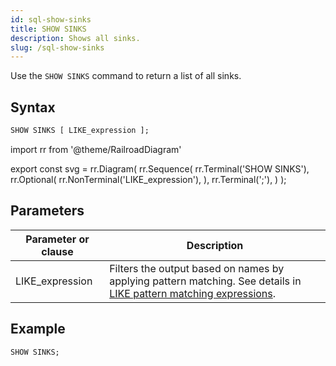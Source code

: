 ```yaml
---
id: sql-show-sinks
title: SHOW SINKS
description: Shows all sinks.
slug: /sql-show-sinks
---
```

<head>
  <link rel="canonical" href="https://docs.risingwave.com/docs/current/sql-show-sinks/" />
</head>

Use the `SHOW SINKS` command to return a list of all sinks.

## Syntax

```sql
SHOW SINKS [ LIKE_expression ];
```


import rr from '@theme/RailroadDiagram'

export const svg = rr.Diagram(
    rr.Sequence(
        rr.Terminal('SHOW SINKS'),
        rr.Optional(
            rr.NonTerminal('LIKE_expression'),
        ),
        rr.Terminal(';'),
    )
);

<drawer SVG={svg} />

## Parameters

|Parameter or clause        | Description           |
|---------------------------|-----------------------|
|LIKE_expression| Filters the output based on names by applying pattern matching. See details in [LIKE pattern matching expressions](/sql/functions-operators/sql-function-string.md#like-pattern-matching-expressions).|

## Example

```sql
SHOW SINKS;
```